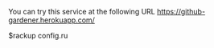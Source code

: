 You can try this service at the following URL
https://github-gardener.herokuapp.com/

$rackup config.ru

